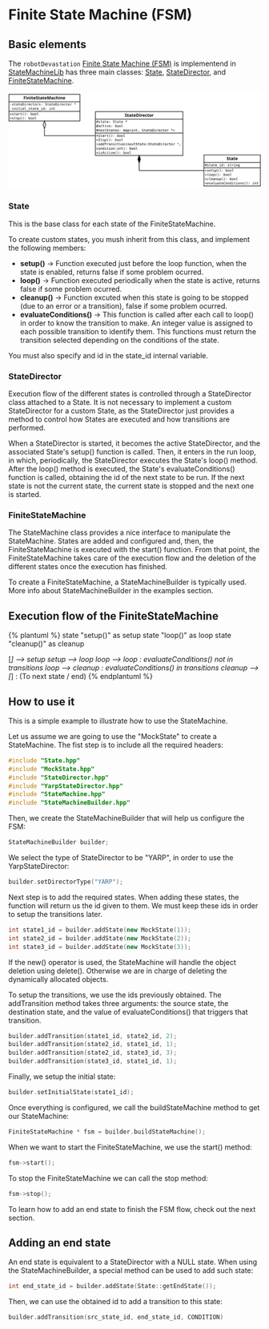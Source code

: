 # Finite State Machine (FSM)

## Basic elements

The `robotDevastation` [Finite State Machine (FSM)](https://en.wikipedia.org/wiki/Finite-state_machine) is implementend in [StateMachineLib](http://asrob.uc3m.es/rddoc/group__StateMachineLib.html) has three main classes: [State](http://asrob.uc3m.es/rddoc/classrd_1_1State.html), [StateDirector](http://asrob.uc3m.es/rddoc/classrd_1_1StateDirector.html), and [FiniteStateMachine](http://asrob.uc3m.es/rddoc/classrd_1_1FiniteStateMachine.html).

<img src="/assets/StateMachine.svg" title="Class diagram" alt="Class diagram" width="800" />

### State

This is the base class for each state of the FiniteStateMachine.

To create custom states, you mush inherit from this class, and implement the following members:

-   **setup()** -&gt; Function executed just before the loop function, when the state is enabled, returns false if some problem ocurred.
-   **loop()** -&gt; Function executed periodically when the state is active, returns false if some problem ocurred.
-   **cleanup()** -&gt; Function excuted when this state is going to be stopped (due to an error or a transition), false if some problem ocurred.
-   **evaluateConditions()** -&gt; This function is called after each call to loop() in order to know the transition to make. An integer value is assigned to each possible transition to identify them. This functions must return the transition selected depending on the conditions of the state.

You must also specify and id in the state_id internal variable.

### StateDirector

Execution flow of the different states is controlled through a StateDirector class attached to a State. It is not necessary to implement a custom StateDirector for a custom State, as the StateDirector just provides a method to control how States are executed and how transitions are performed.

When a StateDirector is started, it becomes the active StateDirector, and the associated State's setup() function is called. Then, it enters in the run loop, in which, periodically, the StateDirector executes the State's loop() method. After the loop() method is executed, the State's evaluateConditions() function is called, obtaining the id of the next state to be run. If the next state is not the current state, the current state is stopped and the next one is started.

### FiniteStateMachine

The StateMachine class provides a nice interface to manipulate the StateMachine. States are added and configured and, then, the FiniteStateMachine is executed with the start() function. From that point, the FiniteStateMachine takes care of the execution flow and the deletion of the different states once the execution has finished.

To create a FiniteStateMachine, a StateMachineBuilder is typically used. More info about StateMachineBuilder in the examples section.

## Execution flow of the FiniteStateMachine

{% plantuml %}
state "setup()" as setup
state "loop()" as loop
state "cleanup()" as cleanup

[*] --> setup
setup --> loop
loop --> loop : evaluateConditions() not in transitions
loop --> cleanup : evaluateConditions() in transitions
cleanup --> [*] : (To next state / end)
{% endplantuml %}


## How to use it

This is a simple example to illustrate how to use the StateMachine.

Let us assume we are going to use the "MockState" to create a StateMachine. The fist step is to include all the required headers:

```cpp
#include "State.hpp"
#include "MockState.hpp"
#include "StateDirector.hpp"
#include "YarpStateDirector.hpp"
#include "StateMachine.hpp"
#include "StateMachineBuilder.hpp"
```

Then, we create the StateMachineBuilder that will help us configure the FSM:

```cpp
StateMachineBuilder builder;
```

We select the type of StateDirector to be "YARP", in order to use the YarpStateDirector:

```cpp
builder.setDirectorType("YARP");
```

Next step is to add the required states. When adding these states, the function will return us the id given to them. We must keep these ids in order to setup the transitions later.

```cpp
int state1_id = builder.addState(new MockState(1));
int state2_id = builder.addState(new MockState(2));
int state3_id = builder.addState(new MockState(3));
```

If the new() operator is used, the StateMachine will handle the object deletion using delete(). Otherwise we are in charge of deleting the dynamically allocated objects.

To setup the transitions, we use the ids previously obtained. The addTransition method takes three arguments: the source state, the destination state, and the value of evaluateConditions() that triggers that transition.

```cpp
builder.addTransition(state1_id, state2_id, 2);
builder.addTransition(state2_id, state1_id, 1);
builder.addTransition(state2_id, state3_id, 3);
builder.addTransition(state3_id, state1_id, 1);
```

Finally, we setup the initial state:

```cpp
builder.setInitialState(state1_id);
```

Once everything is configured, we call the buildStateMachine method to get our StateMachine:

```cpp
FiniteStateMachine * fsm = builder.buildStateMachine();
```

When we want to start the FiniteStateMachine, we use the start() method:

```cpp
fsm->start();
```

To stop the FiniteStateMachine we can call the stop method:

```cpp
fsm->stop();
```

To learn how to add an end state to finish the FSM flow, check out the next section.

## Adding an end state

An end state is equivalent to a StateDirector with a NULL state. When using the StateMachineBuilder, a special method can be used to add such state:

```cpp
int end_state_id = builder.addState(State::getEndState());
```

Then, we can use the obtained id to add a transition to this state:

```cpp
builder.addTransition(src_state_id, end_state_id, CONDITION)
```
